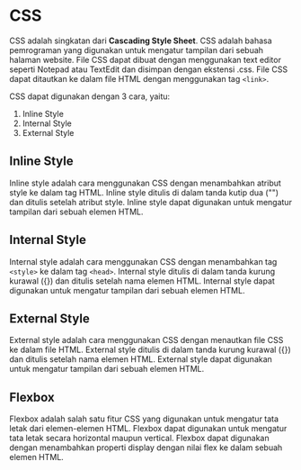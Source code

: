 # CSS

CSS adalah singkatan dari **Cascading Style Sheet**. CSS adalah bahasa pemrograman yang digunakan untuk mengatur tampilan dari sebuah halaman website. File CSS dapat dibuat dengan menggunakan text editor seperti Notepad atau TextEdit dan disimpan dengan ekstensi .css. File CSS dapat ditautkan ke dalam file HTML dengan menggunakan tag `<link>`.

CSS dapat digunakan dengan 3 cara, yaitu:

1. Inline Style
2. Internal Style
3. External Style

## Inline Style

Inline style adalah cara menggunakan CSS dengan menambahkan atribut style ke dalam tag HTML. Inline style ditulis di dalam tanda kutip dua ("") dan ditulis setelah atribut style. Inline style dapat digunakan untuk mengatur tampilan dari sebuah elemen HTML.

## Internal Style

Internal style adalah cara menggunakan CSS dengan menambahkan tag `<style>` ke dalam tag `<head>`. Internal style ditulis di dalam tanda kurung kurawal ({}) dan ditulis setelah nama elemen HTML. Internal style dapat digunakan untuk mengatur tampilan dari sebuah elemen HTML.

## External Style

External style adalah cara menggunakan CSS dengan menautkan file CSS ke dalam file HTML. External style ditulis di dalam tanda kurung kurawal ({}) dan ditulis setelah nama elemen HTML. External style dapat digunakan untuk mengatur tampilan dari sebuah elemen HTML.

## Flexbox

Flexbox adalah salah satu fitur CSS yang digunakan untuk mengatur tata letak dari elemen-elemen HTML. Flexbox dapat digunakan untuk mengatur tata letak secara horizontal maupun vertical. Flexbox dapat digunakan dengan menambahkan properti display dengan nilai flex ke dalam sebuah elemen HTML.